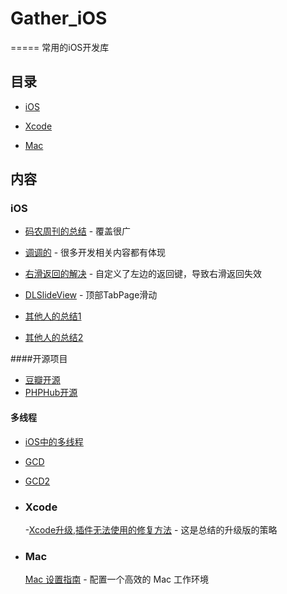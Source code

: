 # Gather_iOS

=====
常用的iOS开发库

## 目录


* [iOS](#iOS)
	
* [Xcode](#Xcode)
	
* [Mac](#Mac)

## 内容


 ### iOS

* [码农周刊的总结](https://github.com/nemoTyrant/manong#IOS) - 覆盖很广
* [调调的](http://ioser.org/) - 很多开发相关内容都有体现
	
* [右滑返回的解决](http://strivingboy.github.io/blog/2014/12/07/ios7-interactive-pop-with-custom-back-button/) - 自定义了左边的返回键，导致右滑返回失效
 
* [DLSlideView](https://github.com/agdsdl/DLSlideView) - 顶部TabPage滑动 
	
* [其他人的总结1](https://github.com/Tim9Liu9/TimLiu-iOS)
* [其他人的总结2](https://github.com/JanzTam/MyGithubMark)

####开源项目

* [豆瓣开源](http://www.dongwm.com/archives/codekai-yuan-liao/?hmsr=toutiao.io&utm_medium=toutiao.io&utm_source=toutiao.io)
* [PHPHub开源](http://segmentfault.com/a/1190000004097502?utm_source=Weibo&utm_medium=shareLink&utm_campaign=socialShare)
	

#### 多线程
* [iOS中的多线程](http://my.oschina.net/aofe/blog/270093#OSC_h2_3)
* [GCD](http://blog.csdn.net/q199109106q/article/details/8566300)
* [GCD2](http://www.cnblogs.com/pure/archive/2013/03/31/2977420.html)



* ### Xcode
	-[Xcode升级,插件无法使用的修复方法](http://www.cnblogs.com/fengtengfei/p/4678146.html) - 这是总结的升级版的策略
	
* ### Mac
	
	[Mac 设置指南](https://github.com/macdao/ocds-guide-to-setting-up-mac) - 配置一个高效的 Mac 工作环境
	
	
	
		
